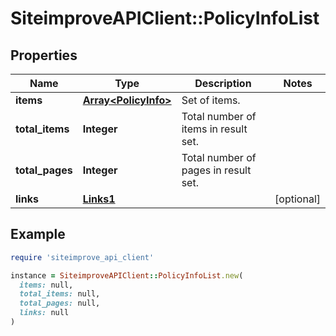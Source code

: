 # SiteimproveAPIClient::PolicyInfoList

## Properties

| Name | Type | Description | Notes |
| ---- | ---- | ----------- | ----- |
| **items** | [**Array&lt;PolicyInfo&gt;**](PolicyInfo.md) | Set of items. |  |
| **total_items** | **Integer** | Total number of items in result set. |  |
| **total_pages** | **Integer** | Total number of pages in result set. |  |
| **links** | [**Links1**](Links1.md) |  | [optional] |

## Example

```ruby
require 'siteimprove_api_client'

instance = SiteimproveAPIClient::PolicyInfoList.new(
  items: null,
  total_items: null,
  total_pages: null,
  links: null
)
```

